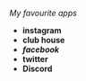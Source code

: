 *My favourite apps*  
* __instagram__ 
* __club house__ 
* _**facebook**_
* **twitter** 
* **Discord** 
